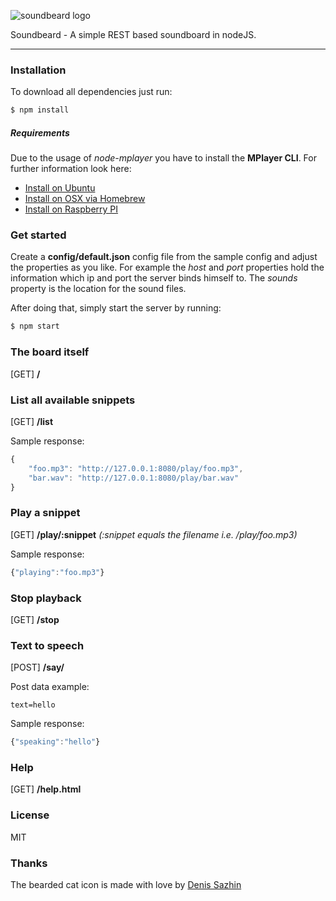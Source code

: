 ![soundbeard logo](https://raw.githubusercontent.com/jlis/soundbeard/master/logo.png)

Soundbeard - A simple REST based soundboard in nodeJS.

----

### Installation

To download all dependencies just run:

```sh
$ npm install
```

##### Requirements
Due to the usage of *node-mplayer* you have to install the **MPlayer CLI**. For further information look here:

* [Install on Ubuntu](http://www.debianadmin.com/install-mplayer-ubuntu.html) 
* [Install on OSX via Homebrew](https://github.com/donmelton/MPlayerShell) 
*  [Install on Raspberry PI](https://rasspberrypi.wordpress.com/2012/09/02/audio-and-video-playback-on-raspberry-pi/)

### Get started
Create a **config/default.json** config file from the sample config and adjust the properties as you like.
For example the *host* and *port* properties hold the information which ip and port the server binds himself to. The *sounds* property is the location for the sound files.

After doing that, simply start the server by running:

```sh
$ npm start
```


### The board itself
[GET]  **/**

### List all available snippets
[GET]  **/list**

Sample response:
```javascript
{
    "foo.mp3": "http://127.0.0.1:8080/play/foo.mp3",
    "bar.wav": "http://127.0.0.1:8080/play/bar.wav"
}
```

### Play a snippet
[GET] **/play/:snippet** *(:snippet equals the filename i.e. /play/foo.mp3)*

Sample response:
```javascript
{"playing":"foo.mp3"}
```

### Stop playback
[GET] **/stop**

### Text to speech
[POST] **/say/**

Post data example:
```
text=hello
```

Sample response:
```javascript
{"speaking":"hello"}
```

### Help
[GET]  **/help.html**

### License

MIT

### Thanks

The bearded cat icon is made with love by [Denis Sazhin](http://iconka.com/)